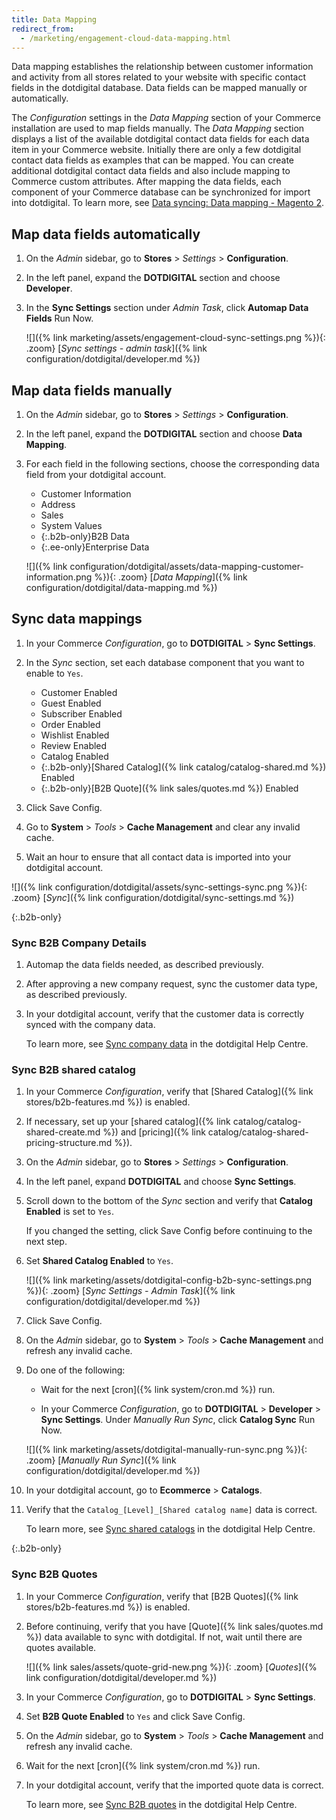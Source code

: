 ```yaml
---
title: Data Mapping
redirect_from:
  - /marketing/engagement-cloud-data-mapping.html
---
```


Data mapping establishes the relationship between customer information and activity from all stores related to your website with specific contact fields in the dotdigital database. Data fields can be mapped manually or automatically.

The _Configuration_ settings in the _Data Mapping_ section of your Commerce installation are used to map fields manually. The _Data Mapping_ section displays a list of the available dotdigital contact data fields for each data item in your Commerce website. Initially there are only a few dotdigital contact data fields as examples that can be mapped. You can create additional dotdigital contact data fields and also include mapping to Commerce custom attributes. After mapping the data fields, each component of your Commerce database can be synchronized for import into dotdigital. To learn more, see [Data syncing: Data mapping - Magento 2][1].

## Map data fields automatically

1. On the _Admin_ sidebar, go to **Stores** > _Settings_ > **Configuration**.

1. In the left panel, expand the **DOTDIGITAL** section and choose **Developer**.

1. In the **Sync Settings** section under _Admin Task_, click **Automap Data Fields** <span class="btn">Run Now</span>.

   ![]({% link marketing/assets/engagement-cloud-sync-settings.png %}){: .zoom}
   [_Sync settings - admin task_]({% link configuration/dotdigital/developer.md %})

## Map data fields manually

1. On the _Admin_ sidebar, go to **Stores** > _Settings_ > **Configuration**.

1. In the left panel, expand the **DOTDIGITAL** section and choose **Data Mapping**.

1. For each field in the following sections, choose the corresponding data field from your dotdigital account.

   - Customer Information
   - Address
   - Sales
   - System Values
   - {:.b2b-only}B2B Data
   - {:.ee-only}Enterprise Data

   ![]({% link configuration/dotdigital/assets/data-mapping-customer-information.png %}){: .zoom}
   [_Data Mapping_]({% link configuration/dotdigital/data-mapping.md %})

## Sync data mappings

1. In your Commerce _Configuration_, go to **DOTDIGITAL** > **Sync Settings**.

1. In the _Sync_ section, set each database component that you want to enable to `Yes`.

   - Customer Enabled
   - Guest Enabled
   - Subscriber Enabled
   - Order Enabled
   - Wishlist Enabled
   - Review Enabled
   - Catalog Enabled
   - {:.b2b-only}[Shared Catalog]({% link catalog/catalog-shared.md %}) Enabled
   - {:.b2b-only}[B2B Quote]({% link sales/quotes.md %}) Enabled

1. Click <span class="btn">Save Config</span>.

1. Go to **System** > _Tools_ > **Cache Management** and clear any invalid cache.

1. Wait an hour to ensure that all contact data is imported into your dotdigital account.

![]({% link configuration/dotdigital/assets/sync-settings-sync.png %}){: .zoom}
[_Sync_]({% link configuration/dotdigital/sync-settings.md %})

{:.b2b-only}
### Sync B2B Company Details

1. Automap the data fields needed, as described previously.

1. After approving a new company request, sync the customer data type, as described previously.

1. In your dotdigital account, verify that the customer data is correctly synced with the company data.

   To learn more, see [Sync company data][2] in the dotdigital Help Centre.

### Sync B2B shared catalog

1. In your Commerce _Configuration_, verify that [Shared Catalog]({% link stores/b2b-features.md %}) is enabled.

1. If necessary, set up your [shared catalog]({% link catalog/catalog-shared-create.md %}) and [pricing]({% link catalog/catalog-shared-pricing-structure.md %}).

1. On the _Admin_ sidebar, go to **Stores** > _Settings_ > **Configuration**.

1. In the left panel, expand **DOTDIGITAL** and choose **Sync Settings**.

1. Scroll down to the bottom of the _Sync_ section and verify that **Catalog Enabled** is set to `Yes`.

   If you changed the setting, click <span class="btn">Save Config</span> before continuing to the next step.

1. Set **Shared Catalog Enabled** to `Yes`.

   ![]({% link marketing/assets/dotdigital-config-b2b-sync-settings.png %}){: .zoom}
   [_Sync Settings - Admin Task_]({% link configuration/dotdigital/developer.md %})

1. Click <span class="btn">Save Config</span>.

1. On the _Admin_ sidebar, go to **System** > _Tools_ > **Cache Management** and refresh any invalid cache.

1. Do one of the following:

   - Wait for the next [cron]({% link system/cron.md %}) run.

   - In your Commerce _Configuration_, go to **DOTDIGITAL** > **Developer** > **Sync Settings**. Under _Manually Run Sync_, click **Catalog Sync** <span class="btn">Run Now</span>.

   ![]({% link marketing/assets/dotdigital-manually-run-sync.png %}){: .zoom}
   [_Manually Run Sync_]({% link configuration/dotdigital/developer.md %})

1. In your dotdigital account, go to **Ecommerce** > **Catalogs**.

1. Verify that the `Catalog_[Level]_[Shared catalog name]` data is correct.

   To learn more, see [Sync shared catalogs][3] in the dotdigital Help Centre.

{:.b2b-only}
### Sync B2B Quotes

1. In your Commerce _Configuration_, verify that [B2B Quotes]({% link stores/b2b-features.md %}) is enabled.

1. Before continuing, verify that you have [Quote]({% link sales/quotes.md %}) data available to sync with dotdigital. If not, wait until there are quotes available.

   ![]({% link sales/assets/quote-grid-new.png %}){: .zoom}
   [_Quotes_]({% link configuration/dotdigital/developer.md %})

1. In your Commerce _Configuration_, go to **DOTDIGITAL** > **Sync Settings**.

1. Set **B2B Quote Enabled** to `Yes` and click <span class="btn">Save Config</span>.

1. On the _Admin_ sidebar, go to **System** > _Tools_ > **Cache Management** and refresh any invalid cache.

1. Wait for the next [cron]({% link system/cron.md %}) run.

1. In your dotdigital account, verify that the imported quote data is correct.

   To learn more, see [Sync B2B quotes][4] in the dotdigital Help Centre.

[1]: https://support.dotdigital.com/hc/en-gb/articles/360000449530-Data-syncing-Data-mapping-Magento-2
[2]: https://support.dotdigital.com/hc/en-gb/articles/360013384240-Sync-company-data
[3]: https://support.dotdigital.com/hc/en-gb/articles/360013448759-Sync-shared-catalogs
[4]: https://support.dotdigital.com/hc/en-gb/articles/360013388760-Sync-B2B-quotes
